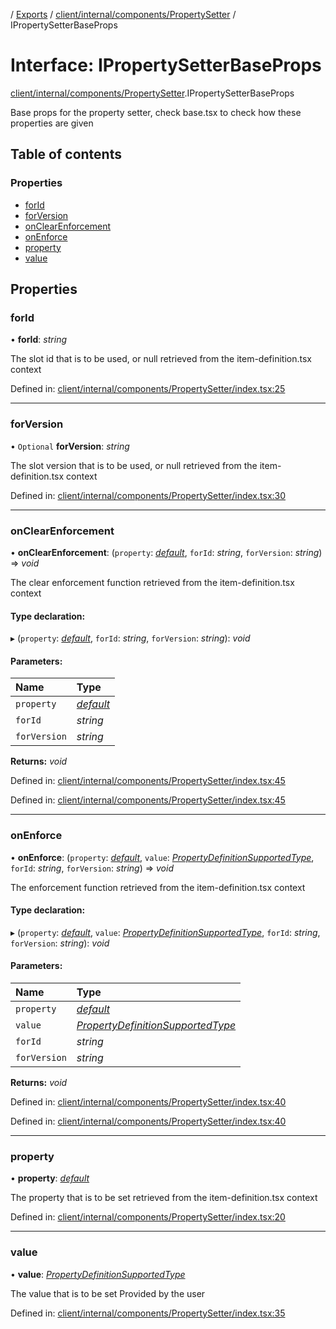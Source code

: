 [](../README.md) / [Exports](../modules.md) / [client/internal/components/PropertySetter](../modules/client_internal_components_propertysetter.md) / IPropertySetterBaseProps

# Interface: IPropertySetterBaseProps

[client/internal/components/PropertySetter](../modules/client_internal_components_propertysetter.md).IPropertySetterBaseProps

Base props for the property setter, check base.tsx to check
how these properties are given

## Table of contents

### Properties

- [forId](client_internal_components_propertysetter.ipropertysetterbaseprops.md#forid)
- [forVersion](client_internal_components_propertysetter.ipropertysetterbaseprops.md#forversion)
- [onClearEnforcement](client_internal_components_propertysetter.ipropertysetterbaseprops.md#onclearenforcement)
- [onEnforce](client_internal_components_propertysetter.ipropertysetterbaseprops.md#onenforce)
- [property](client_internal_components_propertysetter.ipropertysetterbaseprops.md#property)
- [value](client_internal_components_propertysetter.ipropertysetterbaseprops.md#value)

## Properties

### forId

• **forId**: *string*

The slot id that is to be used, or null
retrieved from the item-definition.tsx context

Defined in: [client/internal/components/PropertySetter/index.tsx:25](https://github.com/onzag/itemize/blob/11a98dec/client/internal/components/PropertySetter/index.tsx#L25)

___

### forVersion

• `Optional` **forVersion**: *string*

The slot version that is to be used, or null
retrieved from the item-definition.tsx context

Defined in: [client/internal/components/PropertySetter/index.tsx:30](https://github.com/onzag/itemize/blob/11a98dec/client/internal/components/PropertySetter/index.tsx#L30)

___

### onClearEnforcement

• **onClearEnforcement**: (`property`: [*default*](../classes/base_root_module_itemdefinition_propertydefinition.default.md), `forId`: *string*, `forVersion`: *string*) => *void*

The clear enforcement function
retrieved from the item-definition.tsx context

#### Type declaration:

▸ (`property`: [*default*](../classes/base_root_module_itemdefinition_propertydefinition.default.md), `forId`: *string*, `forVersion`: *string*): *void*

#### Parameters:

Name | Type |
:------ | :------ |
`property` | [*default*](../classes/base_root_module_itemdefinition_propertydefinition.default.md) |
`forId` | *string* |
`forVersion` | *string* |

**Returns:** *void*

Defined in: [client/internal/components/PropertySetter/index.tsx:45](https://github.com/onzag/itemize/blob/11a98dec/client/internal/components/PropertySetter/index.tsx#L45)

Defined in: [client/internal/components/PropertySetter/index.tsx:45](https://github.com/onzag/itemize/blob/11a98dec/client/internal/components/PropertySetter/index.tsx#L45)

___

### onEnforce

• **onEnforce**: (`property`: [*default*](../classes/base_root_module_itemdefinition_propertydefinition.default.md), `value`: [*PropertyDefinitionSupportedType*](../modules/base_root_module_itemdefinition_propertydefinition_types.md#propertydefinitionsupportedtype), `forId`: *string*, `forVersion`: *string*) => *void*

The enforcement function
retrieved from the item-definition.tsx context

#### Type declaration:

▸ (`property`: [*default*](../classes/base_root_module_itemdefinition_propertydefinition.default.md), `value`: [*PropertyDefinitionSupportedType*](../modules/base_root_module_itemdefinition_propertydefinition_types.md#propertydefinitionsupportedtype), `forId`: *string*, `forVersion`: *string*): *void*

#### Parameters:

Name | Type |
:------ | :------ |
`property` | [*default*](../classes/base_root_module_itemdefinition_propertydefinition.default.md) |
`value` | [*PropertyDefinitionSupportedType*](../modules/base_root_module_itemdefinition_propertydefinition_types.md#propertydefinitionsupportedtype) |
`forId` | *string* |
`forVersion` | *string* |

**Returns:** *void*

Defined in: [client/internal/components/PropertySetter/index.tsx:40](https://github.com/onzag/itemize/blob/11a98dec/client/internal/components/PropertySetter/index.tsx#L40)

Defined in: [client/internal/components/PropertySetter/index.tsx:40](https://github.com/onzag/itemize/blob/11a98dec/client/internal/components/PropertySetter/index.tsx#L40)

___

### property

• **property**: [*default*](../classes/base_root_module_itemdefinition_propertydefinition.default.md)

The property that is to be set
retrieved from the item-definition.tsx context

Defined in: [client/internal/components/PropertySetter/index.tsx:20](https://github.com/onzag/itemize/blob/11a98dec/client/internal/components/PropertySetter/index.tsx#L20)

___

### value

• **value**: [*PropertyDefinitionSupportedType*](../modules/base_root_module_itemdefinition_propertydefinition_types.md#propertydefinitionsupportedtype)

The value that is to be set
Provided by the user

Defined in: [client/internal/components/PropertySetter/index.tsx:35](https://github.com/onzag/itemize/blob/11a98dec/client/internal/components/PropertySetter/index.tsx#L35)
